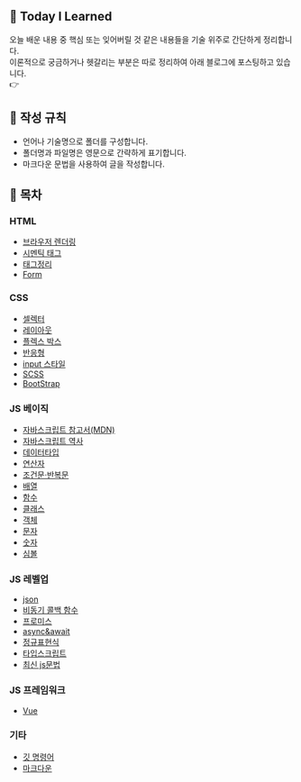 ## 🌱 Today I Learned
오늘 배운 내용 중 핵심 또는 잊어버릴 것 같은 내용들을 기술 위주로 간단하게 정리합니다.  
이론적으로 궁금하거나 헷갈리는 부분은 따로 정리하여 아래 블로그에 포스팅하고 있습니다.  
👉


## 📃 작성 규칙
- 언어나 기술명으로 폴더를 구성합니다.
- 폴더명과 파일명은 영문으로 간략하게 표기합니다.
- 마크다운 문법을 사용하여 글을 작성합니다.

## 📌 목차

### HTML
- [브라우저 렌더링]()
- [시멘틱 태그]()
- [태그정리]()
- [Form]()

### CSS
- [셀렉터]()
- [레이아웃]()
- [플렉스 박스]()
- [반응형]()
- [input 스타일]()
- [SCSS](https://github.com/014ee/TIL/blob/main/css/scss.md)
- [BootStrap]()

### JS 베이직
- [자바스크립트 참고서(MDN)](https://developer.mozilla.org/ko/docs/Web/JavaScript/Reference)
- [자바스크립트 역사](https://github.com/014ee/TIL/blob/main/javascript/about-js.md)
- [데이터타입](https://github.com/014ee/TIL/blob/main/javascript/datatype.md)
- [연산자](https://github.com/014ee/TIL/blob/main/javascript/operator.md)
- [조건문·반복문](https://github.com/014ee/TIL/blob/main/javascript/js-essentials.md)
- [배열](https://github.com/014ee/TIL/blob/main/javascript/array.md)
- [함수](https://github.com/014ee/TIL/blob/main/javascript/function.md)
- [클래스](https://github.com/014ee/TIL/blob/main/javascript/class.md)
- [객체](https://github.com/014ee/TIL/blob/main/javascript/object.md)
- [문자](https://github.com/014ee/TIL/blob/main/javascript/string.md)
- [숫자](https://github.com/014ee/TIL/blob/main/javascript/number.md)
- [심볼](https://github.com/014ee/TIL/blob/main/javascript/symbol.md)

### JS 레벨업
- [json](https://github.com/014ee/TIL/tree/main/javascript)
- [비동기 콜백 함수](https://github.com/014ee/TIL/tree/main/javascript)
- [프로미스](https://github.com/014ee/TIL/tree/main/javascript)
- [async&await](https://github.com/014ee/TIL/tree/main/javascript)
- [정규표현식](https://github.com/014ee/TIL/tree/main/regexp)
- [타입스크립트]()
- [최신 js문법](https://github.com/014ee/TIL/tree/main/javascript)

### JS 프레임워크
- [Vue](https://github.com/014ee/TIL/edit/main/vue/vue.md)

### 기타
- [깃 명령어](https://github.com/014ee/TIL/blob/main/git/git-guide.md)
- [마크다운](https://github.com/014ee/TIL/tree/main/git)
